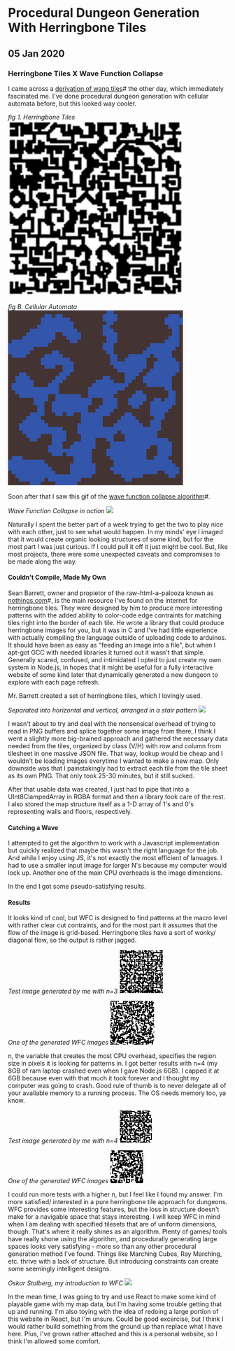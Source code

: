 <!-- extends layout -->

<!--block content -->

# Procedural Dungeon Generation With Herringbone Tiles
## 05 Jan 2020
### Herringbone Tiles X Wave Function Collapse

I came across a [derivation of wang tiles](https://nothings.org/gamedev/herringbone/)# the other day, which immediately fascinated me. I've done procedural dungeon generation with cellular automata before, but this looked way cooler.

*fig 1. Herringbone Tiles*
![](../images/map.png) 

*fig B. Cellular Automata*
![](../images/cellular.png)

Soon after that I saw this gif of the [wave function collapse algorithm](https://github.com/mxgmn/WaveFunctionCollapse)#.

*Wave Function Collapse in action*
![](https://camo.githubusercontent.com/dc39c61e02aa67abd0f923628cf241120d14f517/687474703a2f2f692e696d6775722e636f6d2f734e75425653722e676966)

Naturally I spent the better part of a week trying to get the two to play nice with each other, just to see what would happen. In my minds' eye I imaged that it would create organic looking structures of some kind, but for the most part I was just curious. If I could pull it off it just might be cool. But, like most projects, there were some unexpected caveats and compromises to be made along the way.

#### Couldn't Compile, Made My Own

Sean Barrett, owner and propietor of the raw-html-a-palooza known as [nothings.com](http://nothings.org/)#, is the main resource I've found on the internet for herringbone tiles. They were designed by him to produce more interesting patterns with the added ability to color-code edge contraints for matching tiles right into the border of each tile. He wrote a library that could produce herringbone images for you, but it was in C and I've had little experience with actually compiling the language outside of uploading code to arduinos. It should have been as easy as "feeding an image into a file", but when I apt-got GCC with needed libraries it turned out it wasn't that simple. Generally scared, confused, and intimidated I opted to just create my own system in Node.js, in hopes that it might be useful for a fully interactive website of some kind later that dynamically generated a new dungeon to explore with each page refresh. 

Mr. Barrett created a set of herringbone tiles, which I lovingly used. 

*Separated into horizontal and vertical, arranged in a stair pattern*
![](http://nothings.org/gamedev/herringbone/chunks.png)

I wasn't about to try and deal with the nonsensical overhead of trying to read in PNG buffers and splice together some image from there, I think I went a slightly more big-brained approach and gathered the necessary data needed from the tiles, organized by class (V/H) with row and column from tilesheet in one massive JSON file. That way, lookup would be cheap and I wouldn't be loading images everytime I wanted to make a new map. Only downside was that I painstakingly had to extract each tile from the tile sheet as its own PNG. That only took 25-30 minutes, but it still sucked.

After that usable data was created, I just had to pipe that into a UInt8ClampedArray in RGBA format and then a library took care of the rest. I also stored the map structure itself as a 1-D array of 1's and 0's representing walls and floors, respectively.

#### Catching a Wave

I attempted to get the algorithm to work with a Javascript implementation but quickly realized that maybe this wasn't the right language for the job. And while I enjoy using JS, it's not exactly the most efficient of lanuages. I had to use a smaller input image for larger N's because my computer would lock up. Another one of the main CPU overheads is the image dimensions. 

In the end I got some pseudo-satisfying results. 

#### Results

It looks kind of cool, but WFC is designed to find patterns at the macro level with rather clear cut contraints, and for the most part it assumes that the flow of the image is grid-based. Herringbone tiles have a sort of wonky/ diagonal flow, so the output is rather jagged. 

*Test image generated by me with n=3*
![](../images/n_3/map-demo.png)

*One of the generated WFC images*
![](../images/n_3/wfc-generation_3_1_1_8.png)

n, the variable that creates the most CPU overhead, specifies the region size in pixels it is looking for patterns in. I got better results with n=4 (my 8GB of ram laptop crashed even when I gave Node.js 6GB). I capped it at 6GB because even with that much it took forever and I thought my computer was going to crash. Good rule of thumb is to never delegate all of your available memory to a running process. The OS needs memory too, ya know.

*Test image generated by me with n=4*
![](../images/n_4/map-demo.png)

*One of the generated WFC images*
![](../images/n_4/wfc-generation_4_1_1_8.png)

I could run more tests with a higher n, but I feel like I found my answer. I'm more satisfied/ interested in a pure herringbone tile approach for dungeons. WFC provides some interesting features, but the loss in structure doesn't make for a navigable space that stays interesting. I will keep WFC in mind when I am dealing with specified tilesets that are of uniform dimensions, though. That's where it really shines as an algorithm. Plenty of games/ tools have really shone using the algorithm, and procedurally generating large spaces looks very satisfying - more so than any other procedural generation method I've found. Things like Marching Cubes, Ray Marching, etc. thrive with a lack of structure. But introducing constraints can create some seemingly intelligent designs.

*Oskar Stalberg, my introduction to WFC*
![](../images/oskar.gif)

In the mean time, I was going to try and use React to make some kind of playable game with my map data, but I'm having some trouble getting that up and running. I'm also toying with the idea of redoing a large portion of this website in React, but I'm unsure. Could be good excercise, but I think I would rather build something from the ground up than replace what I have here. Plus, I've grown rather attached and this is a personal website, so I think I'm allowed some comfort.
